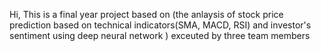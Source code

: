 Hi, This is a final year project based on (the anlaysis of stock price prediction based on technical indicators(SMA, MACD, RSI) and investor's sentiment using deep neural network )
exceuted by three team members 
